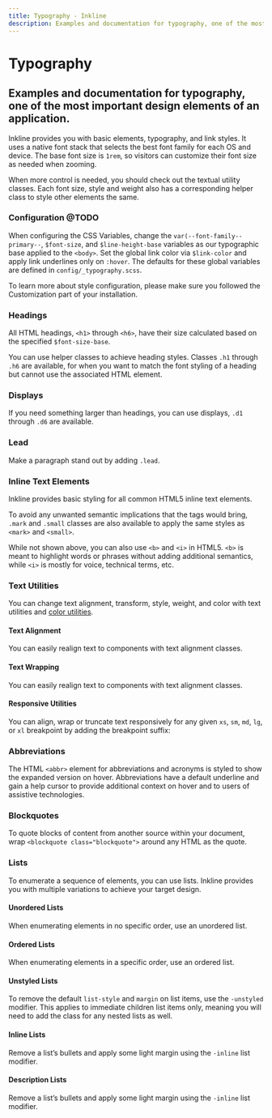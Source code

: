 ```yaml
---
title: Typography - Inkline
description: Examples and documentation for typography, one of the most important design elements of an application. 
---
```


<script setup>
import {
    TypographyAbbreviationsExample,
    TypographyBlockquotesExample,
    TypographyDescriptionListExample,
    TypographyDisplaysExample,
    TypographyHeadingHelpersExample,
    TypographyHeadingsExample,
    TypographyInlineListExample,
    TypographyInlineTextElementsExample,
    TypographyLeadExample,
    TypographyOrderedListExample,
    TypographyResponsiveUtilitiesExample,
    TypographyTextAlignmentExample,
    TypographyTextWrappingExample,
    TypographyUnorderedListExample,
    TypographyUnstyledListExample
} from '@inkline/inkline/stories/core/typography';
import { default as TypographyAbbreviationsExampleHTML } from '@inkline/inkline/stories/core/typography/abbreviations.html?raw';
import { default as TypographyBlockquotesExampleHTML } from '@inkline/inkline/stories/core/typography/blockquotes.html?raw';
import { default as TypographyDescriptionListExampleHTML } from '@inkline/inkline/stories/core/typography/description-list.html?raw';
import { default as TypographyDisplaysExampleHTML } from '@inkline/inkline/stories/core/typography/displays.html?raw';
import { default as TypographyHeadingHelpersExampleHTML } from '@inkline/inkline/stories/core/typography/heading-helpers.html?raw';
import { default as TypographyHeadingsExampleHTML } from '@inkline/inkline/stories/core/typography/headings.html?raw';
import { default as TypographyInlineListExampleHTML } from '@inkline/inkline/stories/core/typography/inline-list.html?raw';
import { default as TypographyInlineTextElementsExampleHTML } from '@inkline/inkline/stories/core/typography/inline-text-elements.html?raw';
import { default as TypographyLeadExampleHTML } from '@inkline/inkline/stories/core/typography/lead.html?raw';
import { default as TypographyOrderedListExampleHTML } from '@inkline/inkline/stories/core/typography/ordered-list.html?raw';
import { default as TypographyResponsiveUtilitiesExampleHTML } from '@inkline/inkline/stories/core/typography/responsive-utilities.html?raw';
import { default as TypographyTextAlignmentExampleHTML } from '@inkline/inkline/stories/core/typography/text-alignment.html?raw';
import { default as TypographyTextWrappingExampleHTML } from '@inkline/inkline/stories/core/typography/text-wrapping.html?raw';
import { default as TypographyUnorderedListExampleHTML } from '@inkline/inkline/stories/core/typography/unordered-list.html?raw';
import { default as TypographyUnstyledListExampleHTML } from '@inkline/inkline/stories/core/typography/unstyled-list.html?raw';
</script>

# Typography
## Examples and documentation for typography, one of the most important design elements of an application. 

Inkline provides you with basic elements, typography, and link styles. It uses a native font stack that selects the best 
font family for each OS and device. The base font size is `1rem`, so visitors can customize their font size as needed 
when zooming. 

When more control is needed, you should check out the textual utility classes. Each font size, style and 
weight also has a corresponding helper class to style other elements the same.

### Configuration @TODO
When configuring the CSS Variables, change the `var(--font-family--primary--`, `$font-size`, and `$line-height-base` variables 
as our typographic base applied to the `<body>`. Set the global link color via `$link-color` and apply link underlines 
only on `:hover`. The defaults for these global variables are defined in `config/_typography.scss`. 

To learn more about style configuration, please make sure you followed the Customization part of your <router-link to="/docs/introduction/getting-started">installation</router-link>.

### Headings
All HTML headings, `<h1>` through `<h6>`, have their size calculated based on the specified `$font-size-base`.

<example :component="TypographyHeadingsExample" :html="TypographyHeadingsExampleHTML"></example>

You can use helper classes to achieve heading styles. Classes `.h1` through `.h6` are available, for when you 
want to match the font styling of a heading but cannot use the associated HTML element.

<example :component="TypographyHeadingHelpersExample" :html="TypographyHeadingHelpersExampleHTML"></example>

### Displays
If you need something larger than headings, you can use displays, `.d1` through `.d6` are available.

<example :component="TypographyDisplaysExample" :html="TypographyDisplaysExampleHTML"></example>

### Lead
Make a paragraph stand out by adding `.lead`.

<example :component="TypographyLeadExample" :html="TypographyLeadExampleHTML"></example>

### Inline Text Elements
Inkline provides basic styling for all common HTML5 inline text elements.

<example :component="TypographyInlineTextElementsExample" :html="TypographyInlineTextElementsExampleHTML"></example>

To avoid any unwanted semantic implications that the tags would bring, `.mark` and `.small` classes are also 
available to apply the same styles as `<mark>` and `<small>`.

While not shown above, you can also use `<b>` and `<i>` in HTML5. `<b>` is meant to highlight words or phrases 
without adding additional semantics, while `<i>` is mostly for voice, technical terms, etc.

### Text Utilities
You can change text alignment, transform, style, weight, and color with text utilities and [color utilities](/docs/utilities/color).

#### Text Alignment
You can easily realign text to components with text alignment classes.

<example :component="TypographyTextAlignmentExample" :html="TypographyTextAlignmentExampleHTML"></example>

#### Text Wrapping
You can easily realign text to components with text alignment classes.

<example :component="TypographyTextWrappingExample" :html="TypographyTextWrappingExampleHTML"></example>

#### Responsive Utilities

You can align, wrap or truncate text responsively for any given `xs`, `sm`, `md`, `lg`, or `xl` breakpoint by adding the breakpoint suffix:

<example :component="TypographyResponsiveUtilitiesExample" :html="TypographyResponsiveUtilitiesExampleHTML"></example>

### Abbreviations
The HTML `<abbr>` element for abbreviations and acronyms is styled to show the expanded version on hover. 
Abbreviations have a default underline and gain a help cursor to provide additional context on hover and to users of 
assistive technologies.

<example :component="TypographyAbbreviationsExample" :html="TypographyAbbreviationsExampleHTML"></example>

### Blockquotes
To quote blocks of content from another source within your document, wrap `<blockquote class="blockquote">` around any 
HTML as the quote.

<example :component="TypographyBlockquotesExample" :html="TypographyBlockquotesExampleHTML"></example>

### Lists
To enumerate a sequence of elements, you can use lists. Inkline provides you with multiple variations to achieve your 
target design.

#### Unordered Lists
When enumerating elements in no specific order, use an unordered list.

<example :component="TypographyUnorderedListExample" :html="TypographyUnorderedListExampleHTML"></example>

#### Ordered Lists
When enumerating elements in a specific order, use an ordered list.

<example :component="TypographyOrderedListExample" :html="TypographyOrderedListExampleHTML"></example>

#### Unstyled Lists
To remove the default `list-style` and `margin` on list items, use the `-unstyled` modifier. 
This applies to immediate children list items only, meaning you will need to add the class for any nested lists as well.

<example :component="TypographyUnstyledListExample" :html="TypographyUnstyledListExampleHTML"></example>

#### Inline Lists
Remove a list’s bullets and apply some light margin using the `-inline` list modifier.

<example :component="TypographyInlineListExample" :html="TypographyInlineListExampleHTML"></example>

#### Description Lists
Remove a list’s bullets and apply some light margin using the `-inline` list modifier.

<example :component="TypographyDescriptionListExample" :html="TypographyDescriptionListExampleHTML"></example>
